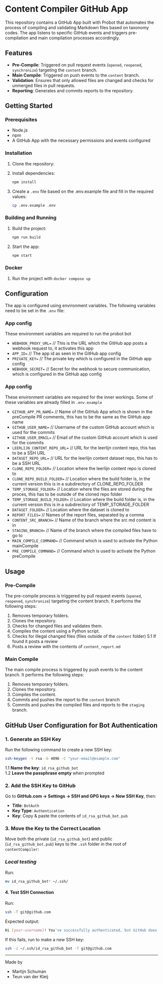 # **Content Compiler GitHub App**

This repository contains a GitHub App built with Probot that automates the process of compiling and validating Markdown files based on taxonomy codes. The app listens to specific GitHub events and triggers pre-compilation and main compilation processes accordingly.

## **Features**
- **Pre-Compile**: Triggered on pull request events (`opened`, `reopened`, `synchronize`) targeting the `content` branch.
- **Main Compile**: Triggered on push events to the `content` branch.
- **Validation**: Ensures that only allowed files are changed and checks for unmerged files in pull requests.
- **Reporting**: Generates and commits reports to the repository.

## **Getting Started**
### **Prerequisites**
- Node.js
- npm
- A GitHub App with the necessary permissions and events configured

### **Installation**
1. Clone the repository:

2. Install dependencies:
    ```sh
    npm install
    ```

3. Create a `.env` file based on the .env.example file and fill in the required values:
    ```sh
    cp .env.example .env
    ```

### **Building and Running**
1. Build the project:
    ```sh
    npm run build
    ```

2. Start the app:
    ```sh
    npm start
    ```

### **Docker**
1. Run the project with `docker compose up`

## **Configuration**
The app is configured using environment variables. The following variables need to be set in the `.env` file:

### App config
These environment variables are required to run the probot bot
- `WEBHOOK_PROXY_URL=`                              // This is the URL which the GitHub app posts a webhook request to, it activates this app
- `APP_ID=`                                         // The app id as seen in the GitHub app config
- `PRIVATE_KEY=`                                    // The private key which is configured in the GitHub app config
- `WEBHOOK_SECRET=`                                 // Secret for the webhook to secure communication, which is configured in the GitHub app config

### App config
These environment variables are required for the inner workings.
Some of these variables are already filled in `.env.example`

- `GITHUB_APP_PR_NAME=`                             // Name of the GitHub App which is shown in the preCompile PR comments, this has to be the same as the GitHub app name 
- `GITHUB_USER_NAME=`                               // Username of the custom GitHub account which is used for the commits
- `GITHUB_USER_EMAIL=`                              // Email of the custom GitHub account which is used for the commits
- `LEERLIJN_CONTENT_REPO_URL=`                      // URL for the leerlijn content repo, this has to be a SSH URL
- `DATASET_REPO_URL=`                               // URL for the leerlijn content dataset repo, this has to be a SSH URL
- `CLONE_REPO_FOLDER=`                              // Location where the leerlijn content repo is cloned to
- `CLONE_REPO_BUILD_FOLDER=`                        // Location where the build folder is, in the current version this is in a subdirectory of CLONE_REPO_FOLDER
- `TEMP_STORAGE_FOLDER=`                            // Location where the files are stored during the proces, this has to be outside of the cloned repo folder
- `TEMP_STORAGE_BUILD_FOLDER=`                      // Location where the build folder is, in the current version this is in a subdirectory of TEMP_STORAGE_FOLDER
- `DATASET_FOLDER=`                                 // Location where the dataset is cloned to
- `REPORT_FILES=`                                   // Names of the report files, separated by a comma
- `CONTENT_SRC_BRANCH=`                             // Name of the branch where the src md content is in
- `STAGING_BRANCH=`                                 // Name of the branch where the compiled files have to go to
- `MAIN_COMPILE_COMMAND=`                           // Command which is used to activate the Python mainCompile
- `PRE_COMPILE_COMMAND=`                            // Command which is used to activate the Python preCompile

## **Usage**
### **Pre-Compile**
The pre-compile process is triggered by pull request events (`opened`, `reopened`, `synchronize`) targeting the content branch. It performs the following steps:

1. Removes temporary folders.
2. Clones the repository.
3. Checks for changed files and validates them.
4. Compiles the content using a Python script.
5. Checks for illegal changed files (files outside of the `content` folder)
5.1 If found it posts a review
6. Posts a review with the contents of `content_report.md`

### **Main Compile**
The main compile process is triggered by push events to the content branch. It performs the following steps:

1. Removes temporary folders.
2. Clones the repository.
3. Compiles the content.
4. Commits and pushes the report to the `content` branch
5. Commits and pushes the compiled files and reports to the `staging` branch.


## **GitHub User Configuration for Bot Authentication**
### **1. Generate an SSH Key**  
Run the following command to create a new SSH key:  
```sh
ssh-keygen -t rsa -b 4096 -C "your-email@example.com"
```
1.1 **Name the key**: `id_rsa_github_bot`  
1.2 **Leave the passphrase empty** when prompted  

### **2. Add the SSH Key to GitHub**  
Go to **GitHub.com → Settings → SSH and GPG keys → New SSH Key**, then:  
- **Title**: `BotAuth`  
- **Key Type**: `Authentication`  
- **Key**: Copy & paste the contents of `id_rsa_github_bot.pub`  

### **3. Move the Key to the Correct Location**  
Move both the private (`id_rsa_github_bot`) and public (`id_rsa_github_bot.pub`) keys to the `.ssh` folder in the root of `contentCompiler`:  


### _Local testing_
Run:
```sh
mv id_rsa_github_bot* ~/.ssh/
```

#### **4. Test SSH Connection**  
Run:  
```sh
ssh -T git@github.com
```
Expected output:  
```sh
Hi [your-username]! You've successfully authenticated, but GitHub does not provide shell access.
```
If this fails, run to make a new SSH key:  
```sh
ssh -i ~/.ssh/id_rsa_github_bot -T git@github.com
```

---

Made by
- Martijn Schuman
- Teun van der Kleij